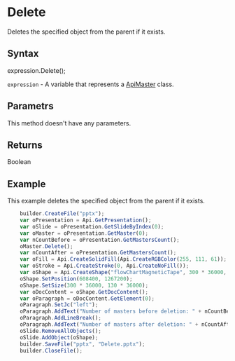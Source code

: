 # Delete

Deletes the specified object from the parent if it exists.

## Syntax

expression.Delete();

`expression` - A variable that represents a [ApiMaster](../ApiMaster.md) class.

## Parametrs

This method doesn't have any parameters.

## Returns

Boolean

## Example

This example deletes the specified object from the parent if it exists.

```javascript
	builder.CreateFile("pptx");
	var oPresentation = Api.GetPresentation();
	var oSlide = oPresentation.GetSlideByIndex(0);
	var oMaster = oPresentation.GetMaster(0);
	var nCountBefore = oPresentation.GetMastersCount();
	oMaster.Delete();
	var nCountAfter = oPresentation.GetMastersCount();
	var oFill = Api.CreateSolidFill(Api.CreateRGBColor(255, 111, 61));
	var oStroke = Api.CreateStroke(0, Api.CreateNoFill());
	var oShape = Api.CreateShape("flowChartMagneticTape", 300 * 36000, 130 * 36000, oFill, oStroke);
	oShape.SetPosition(608400, 1267200);
	oShape.SetSize(300 * 36000, 130 * 36000);
	var oDocContent = oShape.GetDocContent();
	var oParagraph = oDocContent.GetElement(0);
	oParagraph.SetJc("left");
	oParagraph.AddText("Number of masters before deletion: " + nCountBefore);
	oParagraph.AddLineBreak();
	oParagraph.AddText("Number of masters after deletion: " + nCountAfter);
	oSlide.RemoveAllObjects();
	oSlide.AddObject(oShape);
	builder.SaveFile("pptx", "Delete.pptx");
	builder.CloseFile();
```